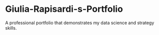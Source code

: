 # Giulia-Rapisardi-s-Portfolio
A professional portfolio that demonstrates my data science and strategy skills.
